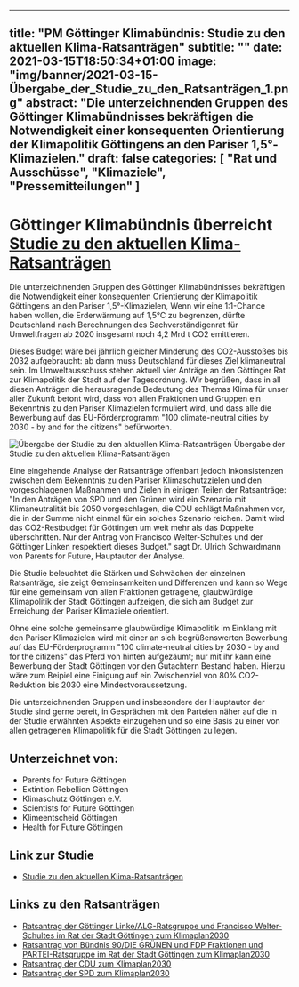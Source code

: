 
---
title: "PM Göttinger Klimabündnis: Studie zu den aktuellen Klima-Ratsanträgen"
subtitle: ""
date: 2021-03-15T18:50:34+01:00
image: "img/banner/2021-03-15-Übergabe_der_Studie_zu_den_Ratsanträgen_1.png"
abstract: "Die unterzeichnenden Gruppen des Göttinger Klimabündnisses bekräftigen die Notwendigkeit einer konsequenten Orientierung der Klimapolitik Göttingens an den Pariser 1,5°-Klimazielen."
draft: false
categories: [ "Rat und Ausschüsse", "Klimaziele", "Pressemitteilungen" ]
---

# Göttinger Klimabündnis überreicht [Studie zu den aktuellen Klima-Ratsanträgen](/documents/Ratsantraege2021_Bewertung.pdf)

Die unterzeichnenden Gruppen des Göttinger Klimabündnisses bekräftigen die Notwendigkeit einer
konsequenten Orientierung der Klimapolitik Göttingens an den Pariser 1,5°-Klimazielen, Wenn wir eine
1:1-Chance haben wollen, die Erderwärmung auf 1,5°C zu begrenzen, dürfte Deutschland nach
Berechnungen des Sachverständigenrat für Umweltfragen ab 2020 insgesamt noch 4,2 Mrd t CO2
emittieren. 

Dieses Budget wäre bei jährlich gleicher Minderung des CO2-Ausstoßes bis 2032
aufgebraucht: ab dann muss Deutschland für dieses Ziel klimaneutral sein.
Im Umweltausschuss stehen aktuell vier Anträge an den Göttinger Rat zur Klimapolitik der Stadt auf der
Tagesordnung. Wir begrüßen, dass in all diesen Anträgen die herausragende Bedeutung des Themas
Klima für unser aller Zukunft betont wird, dass von allen Fraktionen und Gruppen ein Bekenntnis zu den
Pariser Klimazielen formuliert wird, und dass alle die Bewerbung auf das EU-Förderprogramm "100
climate-neutral cities by 2030 - by and for the citizens" befürworten.

![Übergabe der Studie zu den aktuellen Klima-Ratsanträgen](/img/Pressekonferenz-Ratsantraege-2021-03-17-174721.jpg)
Übergabe der Studie zu den aktuellen Klima-Ratsanträgen

Eine eingehende Analyse der Ratsanträge offenbart jedoch Inkonsistenzen zwischen dem Bekenntnis zu
den Pariser Klimaschutzzielen und den vorgeschlagenen Maßnahmen und Zielen in einigen Teilen der
Ratsanträge: "In den Anträgen von SPD und den Grünen wird ein Szenario mit Klimaneutralität bis 2050
vorgeschlagen, die CDU schlägt Maßnahmen vor, die in der Summe nicht einmal für ein solches Szenario
reichen. Damit wird das CO2-Restbudget für Göttingen um weit mehr als das Doppelte überschritten.
Nur der Antrag von Francisco Welter-Schultes und der Göttinger Linken respektiert dieses Budget." sagt
Dr. Ulrich Schwardmann von Parents for Future, Hauptautor der Analyse.

Die Studie beleuchtet die Stärken und Schwächen der einzelnen Ratsanträge, sie zeigt Gemeinsamkeiten
und Differenzen und kann so Wege für eine gemeinsam von allen Fraktionen getragene, glaubwürdige
Klimapolitik der Stadt Göttingen aufzeigen, die sich am Budget zur Erreichung der Pariser Klimaziele
orientiert.

Ohne eine solche gemeinsame glaubwürdige Klimapolitik im Einklang mit den Pariser Klimazielen wird
mit einer an sich begrüßenswerten Bewerbung auf das EU-Förderprogramm "100 climate-neutral cities
by 2030 - by and for the citizens" das Pferd von hinten aufgezäumt; nur mit ihr kann eine Bewerbung der
Stadt Göttingen vor den Gutachtern Bestand haben. Hierzu wäre zum Beipiel eine Einigung auf ein
Zwischenziel von 80% CO2-Reduktion bis 2030 eine Mindestvoraussetzung.

Die unterzeichnenden Gruppen und insbesondere der Hauptautor der Studie sind gerne bereit, in
Gesprächen mit den Parteien näher auf die in der Studie erwähnten Aspekte einzugehen und so eine
Basis zu einer von allen getragenen Klimapolitik für die Stadt Göttingen zu legen.


## Unterzeichnet von:

- Parents for Future Göttingen
- Extintion Rebellion Göttingen
- Klimaschutz Göttingen e.V.
- Scientists for Future Göttingen
- Klimeentscheid Göttingen
- Health for Future Göttingen

## Link zur Studie 

- [Studie zu den aktuellen Klima-Ratsanträgen](/documents/Ratsantraege2021_Bewertung.pdf)

## Links zu den  Ratsanträgen

- [Ratsantrag der Göttinger Linke/ALG-Ratsgruppe und Francisco Welter-Schultes im Rat der Stadt Göttingen zum Klimaplan2030](/documents/Ratsantrag_Klimaziel_2030-FWS_Linke.pdf)
- [Ratsantrag von Bündnis 90/DIE GRÜNEN und FDP Fraktionen und PARTEI-Ratsgruppe im Rat der Stadt Göttingen zum Klimaplan2030](/documents/Ratsantrag_Klimaziel_2030-Grün_Co.pdf)
- [Ratsantrag der CDU zum Klimaplan2030](/documents/Ratsantrag_Klimaziel_2030-CDU.pdf)
- [Ratsantrag der SPD zum Klimaplan2030](/documents/Ratsantrag_Klimaziel_2030-SPD.pdf)


